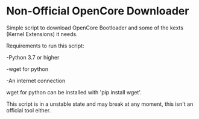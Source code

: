 # Non-Official OpenCore Downloader
Simple script to download OpenCore Bootloader and some of the kexts (Kernel Extensions) it needs.

Requirements to run this script:

-Python 3.7 or higher

-wget for python

-An internet connection

wget for python can be installed with 'pip install wget'.

This script is in a unstable state and may break at any moment, this isn't an official tool either.
